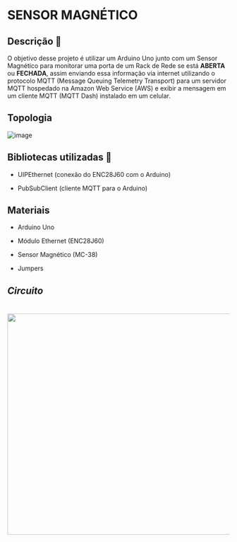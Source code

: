 # SENSOR MAGNÉTICO 

## Descrição 💬
O objetivo desse projeto é utilizar um Arduino Uno junto com um Sensor Magnético para monitorar uma porta de um Rack de Rede se está **ABERTA** ou **FECHADA**, assim  enviando essa informação via internet utilizando o protocolo MQTT (Message Queuing Telemetry Transport)  para um servidor MQTT hospedado na Amazon  Web Service (AWS) e exibir a mensagem em um cliente  MQTT (MQTT Dash) instalado em um celular.

## Topologia 

![image](https://user-images.githubusercontent.com/78046279/155855003-e497d1fa-2cc5-4277-ba42-28cf687bbc46.png)

## Bibliotecas utilizadas 🧮

- UIPEthernet (conexão do ENC28J60 com o Arduino)

- PubSubClient (cliente MQTT para o Arduino)

## Materiais 

- Arduino Uno

- Módulo Ethernet (ENC28J60)

- Sensor Magnético (MC-38)

-  Jumpers

## *Circuito*

<h1>
    <h1 align="center">
    <img src="https://user-images.githubusercontent.com/78046279/155854992-1b9b342d-86a5-45e4-8b9d-192a75521daa.png" height="500" width="800">
</h1>

